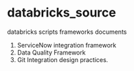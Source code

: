 # databricks_source
databricks scripts frameworks documents
1. ServiceNow integration framework
2. Data Quality Framework
3.  Git Integration design practices.
